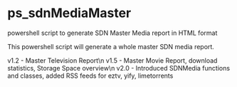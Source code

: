 # ps_sdnMediaMaster
powershell script to generate SDN Master Media report in HTML format

This powershell script will generate a whole master SDN media report.  

v1.2 - Master Television Report\n
v1.5 - Master Movie Report, download statistics, Storage Space overview\n
v2.0 - Introduced SDNMedia functions and classes, added RSS feeds for eztv, yify, limetorrents
